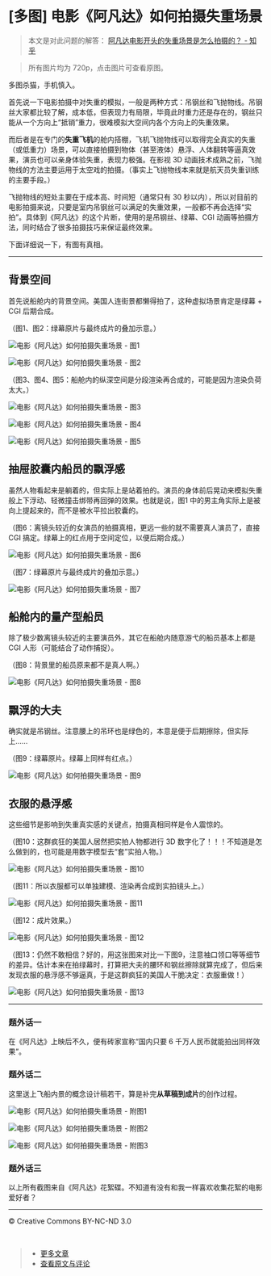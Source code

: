 # [多图] 电影《阿凡达》如何拍摄失重场景

> 本文是对此问题的解答： [阿凡达电影开头的失重场景是怎么拍摄的？ - 知乎](http://www.zhihu.com/question/21058569)

> 所有图片均为 720p，点击图片可查看原图。

多图杀猫，手机慎入。

首先说一下电影拍摄中对失重的模拟，一般是两种方式：吊钢丝和飞抛物线。吊钢丝大家都比较了解，成本低，但表现力有局限，毕竟此时重力还是存在的，钢丝只能从一个方向上“抵销”重力，很难模拟大空间内各个方向上的失重效果。

而后者是在专门的**失重飞机**的舱内搭棚，飞机飞抛物线可以取得完全真实的失重（或低重力）场景，可以直接拍摄到物体（甚至液体）悬浮、人体翻转等逼真效果，演员也可以亲身体验失重，表现力极强。在影视 3D 动画技术成熟之前，飞抛物线的方法主要运用于太空戏的拍摄。（事实上飞抛物线本来就是航天员失重训练的主要手段。）

飞抛物线的短处主要在于成本高、时间短（通常只有 30 秒以内），所以对目前的电影拍摄来说，只要是室内吊钢丝可以满足的失重效果，一般都不再会选择“实拍”。具体到《阿凡达》的这个片断，使用的是吊钢丝、绿幕、CGI 动画等拍摄方法，同时结合了很多拍摄技巧来保证最终效果。

下面详细说一下，有图有真相。

***

## 背景空间

首先说船舱内的背景空间。美国人连街景都懒得拍了，这种虚拟场景肯定是绿幕 + CGI 后期合成。

（图1、图2：绿幕原片与最终成片的叠加示意。）

![电影《阿凡达》如何拍摄失重场景 - 图1](https://f.cloud.github.com/assets/1231359/659027/819acce0-d64e-11e2-9d23-a07206a6b0cc.jpg)

![电影《阿凡达》如何拍摄失重场景 - 图2](https://f.cloud.github.com/assets/1231359/659028/87883688-d64e-11e2-889c-1f6cfa17fd91.jpg)

（图3、图4、图5：船舱内的纵深空间是分段渲染再合成的，可能是因为渲染负荷太大。）

![电影《阿凡达》如何拍摄失重场景 - 图3](https://f.cloud.github.com/assets/1231359/659029/8e0c8d24-d64e-11e2-81d6-9204670406f2.jpg)

![电影《阿凡达》如何拍摄失重场景 - 图4](https://f.cloud.github.com/assets/1231359/659030/9685b32c-d64e-11e2-8d0a-ee0aae48df72.jpg)

![电影《阿凡达》如何拍摄失重场景 - 图5](https://f.cloud.github.com/assets/1231359/659031/9a6689bc-d64e-11e2-935e-fcf244124cfb.jpg)

## 抽屉胶囊内船员的飘浮感

虽然人物看起来是躺着的，但实际上是站着拍的。演员的身体前后晃动来模拟失重般上下浮动、轻微撞击绑带再回弹的效果。也就是说，图1 中的男主角实际上是被向上提起来的，而不是被水平拉出胶囊的。

（图6：离镜头较近的女演员的拍摄真相，更远一些的就不需要真人演员了，直接 CGI 搞定。绿幕上的红点用于空间定位，以便后期合成。）

![电影《阿凡达》如何拍摄失重场景 - 图6](https://f.cloud.github.com/assets/1231359/659032/a4ca96aa-d64e-11e2-90b7-0daee77b502b.jpg)

（图7：绿幕原片与最终成片的叠加示意。）

![电影《阿凡达》如何拍摄失重场景 - 图7](https://f.cloud.github.com/assets/1231359/659033/a81ed80c-d64e-11e2-8031-ec3a9a7462b1.jpg)

## 船舱内的量产型船员

除了极少数离镜头较近的主要演员外，其它在船舱内随意游弋的船员基本上都是 CGI 人形（可能结合了动作捕捉）。

（图8：背景里的船员原来都不是真人啊。）

![电影《阿凡达》如何拍摄失重场景 - 图8](https://f.cloud.github.com/assets/1231359/659034/ab0e9642-d64e-11e2-93bc-a6ae2d636dac.jpg)

## 飘浮的大夫

确实就是吊钢丝。注意腰上的吊环也是绿色的，本意是便于后期擦除，但实际上……

（图9：绿幕原片。绿幕上同样有红点。）

![电影《阿凡达》如何拍摄失重场景 - 图9](https://f.cloud.github.com/assets/1231359/659035/b1077e6a-d64e-11e2-9a82-a6426a90b453.jpg)

## 衣服的悬浮感

这些细节是影响到失重真实感的关键点，拍摄真相同样是令人震惊的。

（图10：这群疯狂的美国人居然把实拍人物都进行 3D 数字化了！！！不知道是怎么做到的，也可能是用数字模型去“套”实拍人物。）

![电影《阿凡达》如何拍摄失重场景 - 图10](https://f.cloud.github.com/assets/1231359/659036/b7443c96-d64e-11e2-87ac-4c01a3ecb8fd.jpg)

（图11：所以衣服都可以单独建模、渲染再合成到实拍镜头上。）

![电影《阿凡达》如何拍摄失重场景 - 图11](https://f.cloud.github.com/assets/1231359/659037/c186a1ee-d64e-11e2-89dd-cf878295973c.jpg)

（图12：成片效果。）

![电影《阿凡达》如何拍摄失重场景 - 图12](https://f.cloud.github.com/assets/1231359/659038/c5f172b8-d64e-11e2-93c7-62ab40939d28.jpg)

（图13：仍然不敢相信？好的，用这张图来对比一下图9，注意袖口领口等等细节的差异。估计本来在拍绿幕时，打算把大夫的腰环和钢丝擦除就算完成了，但后来发现衣服的悬浮感不够逼真，于是这群疯狂的美国人干脆决定：衣服重做！）

![电影《阿凡达》如何拍摄失重场景 - 图13](https://f.cloud.github.com/assets/1231359/659039/ca86dc82-d64e-11e2-9205-f7393b82c2c2.jpg)

***

### 题外话一

在《阿凡达》上映后不久，便有砖家宣称“国内只要 6 千万人民币就能拍出同样效果”。

### 题外话二

这里送上飞船内景的概念设计稿若干，算是补完**从草稿到成片**的创作过程。

![电影《阿凡达》如何拍摄失重场景 - 附图1](https://f.cloud.github.com/assets/1231359/659040/ce4abe24-d64e-11e2-81e7-d197e07b325b.jpg)

![电影《阿凡达》如何拍摄失重场景 - 附图2](https://f.cloud.github.com/assets/1231359/659041/d2c953a2-d64e-11e2-8259-7594af4d913d.jpg)

![电影《阿凡达》如何拍摄失重场景 - 附图3](https://f.cloud.github.com/assets/1231359/659042/d6aad158-d64e-11e2-8d7f-9fb1ef14d979.jpg)

### 题外话三

以上所有截图来自《阿凡达》花絮碟。不知道有没有和我一样喜欢收集花絮的电影爱好者？

***

&copy; Creative Commons BY-NC-ND 3.0

&nbsp;
> * [更多文章](https://github.com/cssmagic/blog/issues)
> * [查看原文与评论](https://github.com/cssmagic/blog/issues/3)
